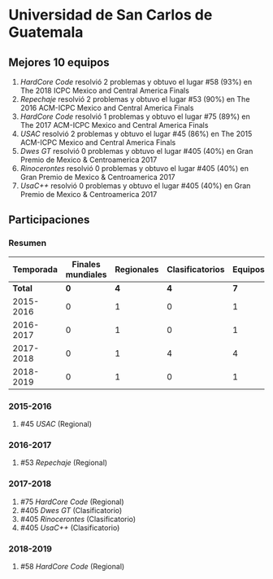# Universidad de San Carlos de Guatemala

## Mejores 10 equipos

1. _HardCore Code_ resolvió 2 problemas y obtuvo el lugar #58 (93%) en The 2018 ICPC Mexico and Central America Finals
1. _Repechaje_ resolvió 2 problemas y obtuvo el lugar #53 (90%) en The 2016 ACM-ICPC Mexico and Central America Finals
1. _HardCore Code_ resolvió 1 problemas y obtuvo el lugar #75 (89%) en The 2017 ACM-ICPC Mexico and Central America Finals
1. _USAC_ resolvió 2 problemas y obtuvo el lugar #45 (86%) en The 2015 ACM-ICPC Mexico and Central America Finals
1. _Dwes GT_ resolvió 0 problemas y obtuvo el lugar #405 (40%) en Gran Premio de Mexico & Centroamerica 2017
1. _Rinocerontes_ resolvió 0 problemas y obtuvo el lugar #405 (40%) en Gran Premio de Mexico & Centroamerica 2017
1. _UsaC++_ resolvió 0 problemas y obtuvo el lugar #405 (40%) en Gran Premio de Mexico & Centroamerica 2017

## Participaciones

### Resumen

| Temporada | Finales mundiales | Regionales | Clasificatorios | Equipos |
| --- | --- | --- | --- | --- |
| **Total** | **0** | **4** | **4** | **7** |
| 2015-2016 | 0 | 1 | 0 | 1 |
| 2016-2017 | 0 | 1 | 0 | 1 |
| 2017-2018 | 0 | 1 | 4 | 4 |
| 2018-2019 | 0 | 1 | 0 | 1 |

### 2015-2016

1. #45 _USAC_ (Regional)

### 2016-2017

1. #53 _Repechaje_ (Regional)

### 2017-2018

1. #75 _HardCore Code_ (Regional)
1. #405 _Dwes GT_ (Clasificatorio)
1. #405 _Rinocerontes_ (Clasificatorio)
1. #405 _UsaC++_ (Clasificatorio)

### 2018-2019

1. #58 _HardCore Code_ (Regional)



